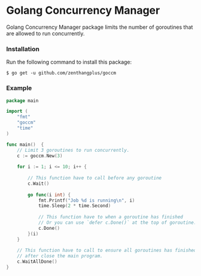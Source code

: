 # Golang Concurrency Manager

Golang Concurrency Manager package limits the number of goroutines that are allowed to run concurrently.

### Installation

Run the following command to install this package:

```
$ go get -u github.com/zenthangplus/goccm
```

### Example

```go
package main

import (
    "fmt"
    "goccm"
    "time"
)

func main()  {
	// Limit 3 goroutines to run concurrently.
    c := goccm.New(3)
    
    for i := 1; i <= 10; i++ {
    	
        // This function have to call before any goroutine
        c.Wait()
        
        go func(i int) {
            fmt.Printf("Job %d is running\n", i)
            time.Sleep(2 * time.Second)
            
            // This function have to when a goroutine has finished
            // Or you can use `defer c.Done()` at the top of goroutine.
            c.Done()
        }(i)
    }
    
    // This function have to call to ensure all goroutines has finished 
    // after close the main program.
    c.WaitAllDone()
}
```
